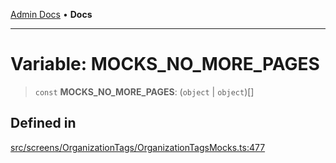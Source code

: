 [Admin Docs](/) • **Docs**

***

# Variable: MOCKS\_NO\_MORE\_PAGES

> `const` **MOCKS\_NO\_MORE\_PAGES**: (`object` \| `object`)[]

## Defined in

[src/screens/OrganizationTags/OrganizationTagsMocks.ts:477](https://github.com/PalisadoesFoundation/talawa-admin/blob/main/src/screens/OrganizationTags/OrganizationTagsMocks.ts#L477)
